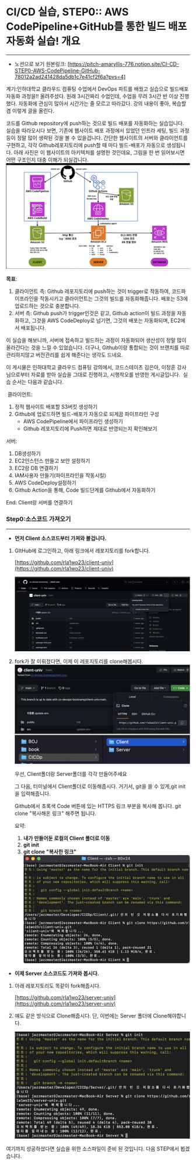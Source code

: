 # CI/CD 실습, STEP0:: AWS CodePipeline+GitHub를 통한 빌드 배포 자동화 실습! 개요

---

- 노션으로 보기 원본링크: [https://pitch-amaryllis-776.notion.site/CI-CD-STEP0-AWS-CodePipeline-GitHub-78012a2ad241428da5db1c7e41cf2f6a?pvs=4]

계기:인하대학교 클라우드 컴퓨팅 수업에서 DevOps 파트를 배웠고 실습으로 빌드배포 자동화 과정을!! 올려주셨다. 원래 3시간짜리 수업인데, 수업을 무려 3시간 반 이상 진행했다. 자동화에 관심이 많아서 시간가는 줄 모르고 따라갔다. 강의 내용이 좋아, 복습할 겸 이렇게 글을 올린다.

코드를 Github repository에 push하는 것으로 빌드 배포를 자동화하는 실습입니다. 실습을 따라오시다 보면, 기존에 웹사이트 배포 과정에서 있었던 인프라 세팅, 빌드 과정등이 정말 많이 생략된 것을 볼 수 있을겁니다. 간단한 웹사이트의 서버와 클라이언트를 구현하고, 각각 Github레포지토리에 push할 때 마다 빌드-배포가 자동으로 생성됩니다. 아래 사진은 이 웹사이트의 아키텍처를 설명한 것인데요, 그림을 한 번 읽어보시면 어떤 구조인지 대충 이해가 되실겁니다.
<img src="src/Untitled.png" />

**목표**:

1. 클라이언트 측: Github 레포지토리에 push하는 것이 trigger로 작동하여, 코드파이프라인을 작동시키고 클라이언트는 그것의 빌드를 자동화해줍니다. 배포는 S3에 업로드하는 것으로 충분합니다.
2. 서버 측: Github push가 trigger인것은 같고, Github action이 빌드 과정을 자동화하고, 그것을 AWS CodeDeploy로 넘기면, 그것의 배포는 자동화되며, EC2에서 배포됩니다.

이 실습을 해보니까, 서버에 접속하고 빌드하는 과정이 자동화되어 생산성이 정말 많이 올라간다는 것을 느낄 수 있었습니다. 더구나, Github이랑 통합되는 것이 브랜치를 따로 관리하지않고 버전관리를 쉽게 해준다는 생각도 드네요.

이 게시물은 인하대학교 클라우드 컴퓨팅 강의에서, 코드스테이츠 김은아, 이정훈 강사님으로부터 자료를 받아 실습을 그대로 진행하고, 시행착오를 반영한 게시글입니다.
​
실습 순서는 다음과 같습니다.

​
클라이언트:
1. 정적 웹사이트 배포할 S3버킷 생성하기
2. Github에 업로드하면 빌드-배포가 자동으로 되게끔 파이프라인 구성
   - AWS CodePipeline에서 파이프라인 생성하기
   - Github 레포지토리에 Push하면 제대로 반영되는지 확인해보기

서버:
1. DB생성하기
2. EC2인스턴스 만들고 보안 설정하기
3. EC2랑 DB 연결하기
4. IAM사용자 만들기(파이프라인을 작동시킬)
5. AWS CodeDeploy설정하기
6. Github Action을 통해, Code 빌드단계를 Github에서 자동화하기

End: Client랑 서버를 연결하기
### Step0:소스코드 가져오기

---

- **먼저 Client 소스코드부터 가져와 볼겁니다.**

1. GItHub에 로그인하고, 아래 링크에서 레포지토리를 fork합니다.

   [https://github.com/rla1wo23/client-univ](https://github.com/rla1wo23/client-univ)

   <img src="src/Untitled 1.png" />

2. fork가 잘 이뤄졌다면, 이제 이 레포지토리를 clone해봅시다.
   <img src="src/Untitled 2.png" />
   <img src="src/Untitled 3.png" />

   우선, Client폴더랑 Server폴더를 각각 만들어주세요

   그 다음, 터미널에서 Client폴더로 이동해줍시다. 거기서, git을 쓸 수 있게,git init을 입력해줍니다.

   Github에서 초록색 Code 버튼에 있는 HTTPS 링크 부분을 복사해 봅니다. git clone "복사해온 링크" 해주면 됩니다.

   요약:

   1. **내가 만들어둔 로컬의 Client 폴더로 이동**
   2. **git init**
   3. **git clone "복사한 링크"**
      <img src="src/Untitled 4.png" />

- **이제 Server 소스코드도 가져와 봅시다.**

1. 아래 레포지토리도 똑같이 fork해줍시다.

   [https://github.com/rla1wo23/server-univ](https://github.com/rla1wo23/server-univ)

2. 얘도 같은 방식으로 Clone해줍시다. 단, 이번에는 Server 폴더에 Clone해야합니다.

   <img src="src/Untitled 5.png" />

여기까지 성공하셨다면 실습을 위한 소스파일이 준비 된 것입니다. 다음 STEP에서 뵙겠습니다.
